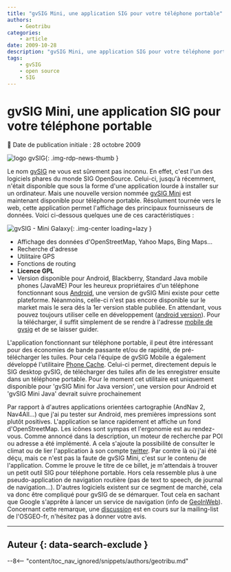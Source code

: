 ```yaml
---
title: "gvSIG Mini, une application SIG pour votre téléphone portable"
authors:
    - Geotribu
categories:
    - article
date: 2009-10-28
description: "gvSIG Mini, une application SIG pour votre téléphone portable"
tags:
    - gvSIG
    - open source
    - SIG
---
```


# gvSIG Mini, une application SIG pour votre téléphone portable

:calendar: Date de publication initiale : 28 octobre 2009

![logo gvSIG](https://cdn.geotribu.fr/img/logos-icones/logiciels_librairies/gvsig.png "logo gvSIG"){: .img-rdp-news-thumb }

 Le nom [gvSIG](http://www.gvsig.gva.es/) ne vous est sûrement pas inconnu. En effet, c'est l'un des logiciels phares du monde SIG OpenSource. Celui-ci, jusqu'à récemment, n'était disponible que sous la forme d'une application lourde à installer sur un ordinateur. Mais une nouvelle version nommée [gvSIG Mini](https://confluence.prodevelop.es/display/GVMN/Home) est maintenant disponible pour téléphone portable. Résolument tournée vers le web, cette application permet l'affichage des principaux fournisseurs de données. Voici ci-dessous quelques une de ces caractéristiques :

![gvSIG - Mini Galaxy](https://cdn.geotribu.fr/img/articles-blog-rdp/articles/2009/gvsig_mini_galaxy.png "gvSIG - Mini Galaxy"){: .img-center loading=lazy }

* Affichage des données d'OpenStreetMap, Yahoo Maps, Bing Maps...
* Recherche d'adresse
* Utilitaire GPS
* Fonctions de routing
* **Licence GPL**
* Version disponible pour Android, Blackberry, Standard Java mobile phones (JavaME)
Pour les heureux propriétaires d'un téléphone fonctionnant sous [Android](http://www.android.com/), une version de gvSIG Mini existe pour cette plateforme. Néanmoins, celle-ci n'est pas encore disponible sur le market mais le sera dés la 1er version stable publiée. En attendant, vous pouvez toujours utiliser celle en développement ([android version](https://confluence.prodevelop.es/display/GVMN/Android+Download)). Pour la télécharger, il suffit simplement de se rendre à l'adresse [mobile de gvsig](http://m.gvsigmini.org) et de se laisser guider.

L'application fonctionnant sur téléphone portable, il peut être intéressant pour des économies de bande passante et/ou de rapidité, de pré-télécharger les tuiles. Pour cela l'équipe de gvSIG Mobile a également développé l'utilitaire [Phone Cache](https://confluence.prodevelop.es/display/GVMN/Phone+Cache). Celui-ci permet, directement depuis le SIG desktop gvSIG, de télécharger des tuiles afin de les enregistrer ensuite dans un téléphone portable. Pour le moment cet utilitaire est uniquement disponible pour 'gvSIG Mini for Java version', une version pour Android et 'gvSIG Mini Java' devrait suivre prochainement

Par rapport à d'autres applications orientées cartographie (AndNav 2, Nav4All...) que j'ai pu tester sur Android, mes premières impressions sont plutôt positives. L'application se lance rapidement et affiche un fond d'OpenStreetMap. Les icônes sont sympas et l'ergonomie est au rendez-vous. Comme annoncé dans la description, un moteur de recherche par POI ou adresse a été implémenté. A cela s'ajoute la possibilité de consulter le climat ou de lier l'application à son compte [twitter](http://twitter.com/). Par contre là où j'ai été déçu, mais ce n'est pas la faute de gvSIG Mini, c'est sur le contenu de l'application. Comme le prouve le titre de ce billet, je m'attendais à trouver un petit outil SIG pour téléphone portable. Hors cela ressemble plus à une pseudo-application de navigation routière (pas de text to speech, de journal de navigation...). D'autres logiciels existent sur ce segment de marché, cela va donc être compliqué pour gvSIG de se démarquer. Tout cela en sachant que Google s'apprête à lancer un service de navigation (info de [GeoInWeb](http://www.geoinweb.com/2009/10/28/google-maps-navigation/)). Concernant cette remarque, une [discussion](http://lists.osgeo.org/pipermail/francophone/2009-October/002205.html) est en cours sur la mailing-list de l'OSGEO-fr, n'hésitez pas à donner votre avis.

----

## Auteur {: data-search-exclude }

--8<-- "content/toc_nav_ignored/snippets/authors/geotribu.md"
